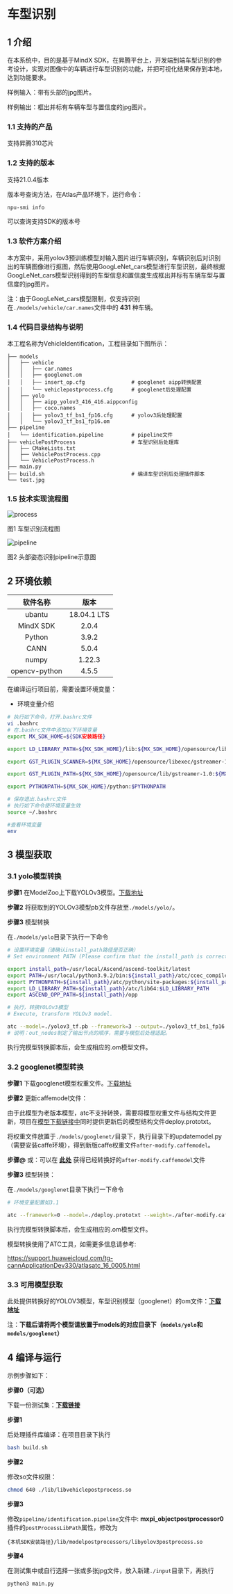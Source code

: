 # 车型识别

## 1 介绍
在本系统中，目的是基于MindX SDK，在昇腾平台上，开发端到端车型识别的参考设计，实现对图像中的车辆进行车型识别的功能，并把可视化结果保存到本地，达到功能要求。

样例输入：带有头部的jpg图片。

样例输出：框出并标有车辆车型与置信度的jpg图片。

### 1.1 支持的产品

支持昇腾310芯片

### 1.2 支持的版本

支持21.0.4版本

版本号查询方法，在Atlas产品环境下，运行命令：

```bash
npu-smi info
```
可以查询支持SDK的版本号


### 1.3 软件方案介绍

本方案中，采用yolov3预训练模型对输入图片进行车辆识别，车辆识别后对识别出的车辆图像进行抠图，然后使用GoogLeNet_cars模型进行车型识别，最终根据GoogLeNet_cars模型识别得到的车型信息和置信度生成框出并标有车辆车型与置信度的jpg图片。

注：由于GoogLeNet_cars模型限制，仅支持识别在`./models/vehicle/car.names`文件中的 **431** 种车辆。

### 1.4 代码目录结构与说明

本工程名称为VehicleIdentification，工程目录如下图所示：
```
├── models
│   ├── vehicle
│   │   ├── car.names
│   │   ├── googlenet.om
│   │   ├── insert_op.cfg				# googlenet aipp转换配置
│   │   └── vehiclepostprocess.cfg		# googlenet后处理配置
│   ├── yolo
│   │   ├── aipp_yolov3_416_416.aippconfig
│   │   ├── coco.names
│   │   ├── yolov3_tf_bs1_fp16.cfg		# yolov3后处理配置
│   │   └── yolov3_tf_bs1_fp16.om
├── pipeline
│   └── identification.pipeline         # pipeline文件
├── vehiclePostProcess			        # 车型识别后处理库
│   ├── CMakeLists.txt
│   ├── VehiclePostProcess.cpp
│   └── VehiclePostProcess.h
├── main.py
├── build.sh 							# 编译车型识别后处理插件脚本
└── test.jpg
```

### 1.5 技术实现流程图

![process](./img/process.png)

图1 车型识别流程图



![pipeline](./img/pipeline.png)

图2 头部姿态识别pipeline示意图




## 2 环境依赖

| 软件名称 | 版本   |
| :--------: | :------: |
|ubantu|18.04.1 LTS   |
|MindX SDK|2.0.4|
|Python|3.9.2|
|CANN|5.0.4|
|numpy|1.22.3|
|opencv-python|4.5.5|

在编译运行项目前，需要设置环境变量：

- 环境变量介绍

```bash
# 执行如下命令，打开.bashrc文件
vi .bashrc
# 在.bashrc文件中添加以下环境变量
export MX_SDK_HOME=${SDK安装路径}

export LD_LIBRARY_PATH=${MX_SDK_HOME}/lib:${MX_SDK_HOME}/opensource/lib:${MX_SDK_HOME}/opensource/lib64:/usr/local/Ascend/ascend-toolkit/latest/acllib/lib64:/usr/local/Ascend/driver/lib64/

export GST_PLUGIN_SCANNER=${MX_SDK_HOME}/opensource/libexec/gstreamer-1.0/gst-plugin-scanner

export GST_PLUGIN_PATH=${MX_SDK_HOME}/opensource/lib/gstreamer-1.0:${MX_SDK_HOME}/lib/plugins

export PYTHONPATH=${MX_SDK_HOME}/python:$PYTHONPATH

# 保存退出.bashrc文件
# 执行如下命令使环境变量生效
source ~/.bashrc

#查看环境变量
env
```

## 3 模型获取

### 3.1 yolo模型转换

**步骤1** 在ModelZoo上下载YOLOv3模型。[下载地址](https://www.hiascend.com/zh/software/modelzoo/detail/1/ba2a4c054a094ef595da288ecbc7d7b4)

**步骤2** 将获取到的YOLOv3模型pb文件存放至`./models/yolo/`。

**步骤3** 模型转换

在`./models/yolo`目录下执行一下命令

```bash
# 设置环境变量（请确认install_path路径是否正确）
# Set environment PATH (Please confirm that the install_path is correct).

export install_path=/usr/local/Ascend/ascend-toolkit/latest
export PATH=/usr/local/python3.9.2/bin:${install_path}/atc/ccec_compiler/bin:${install_path}/atc/bin:$PATH
export PYTHONPATH=${install_path}/atc/python/site-packages:${install_path}/atc/python/site-packages/auto_tune.egg/auto_tune:${install_path}/atc/python/site-packages/schedule_search.egg
export LD_LIBRARY_PATH=${install_path}/atc/lib64:$LD_LIBRARY_PATH
export ASCEND_OPP_PATH=${install_path}/opp

# 执行，转换YOLOv3模型
# Execute, transform YOLOv3 model.

atc --model=./yolov3_tf.pb --framework=3 --output=./yolov3_tf_bs1_fp16 --soc_version=Ascend310 --insert_op_conf=./aipp_yolov3_416_416.aippconfig --input_shape="input:1,416,416,3" --out_nodes="yolov3/yolov3_head/Conv_6/BiasAdd:0;yolov3/yolov3_head/Conv_14/BiasAdd:0;yolov3/yolov3_head/Conv_22/BiasAdd:0"
# 说明：out_nodes制定了输出节点的顺序，需要与模型后处理适配。
```

执行完模型转换脚本后，会生成相应的.om模型文件。 

### 3.2 googlenet模型转换

**步骤1** 下载googlenet模型权重文件。[下载地址](http://mmlab.ie.cuhk.edu.hk/datasets/comp_cars/googlenet_finetune_web_car_iter_10000.caffemodel)

**步骤2** 更新caffemodel文件：

由于此模型为老版本模型，atc不支持转换，需要将模型权重文件与结构文件更新，项目在[模型下载链接中](https://mindx.sdk.obs.cn-north-4.myhuaweicloud.com/mindxsdk-referenceapps%20/contrib/VehicleIdentification/models.zip)同时提供更新后的模型结构文件deploy.prototxt。

将权重文件放置于`./models/googlenet/`目录下，执行目录下的updatemodel.py（需要安装caffe环境），得到新版caffe权重文件`after-modify.caffemodel`。



**步骤@** 或：可以在 [**此处**](https://mindx.sdk.obs.cn-north-4.myhuaweicloud.com/mindxsdk-referenceapps%20/contrib/VehicleIdentification/models.zip)  获得已经转换好的`after-modify.caffemodel`文件



**步骤3** 模型转换：

在`./models/googlenet`目录下执行一下命令

```bash
# 环境变量配置如3.1

atc --framework=0 --model=./deploy.prototxt --weight=./after-modify.caffemodel --input_shape="data:1,3,224,224" --input_format=NCHW --insert_op_conf=./insert_op.cfg --output=./googlenet --output_type=FP32 --soc_version=Ascend310
```

执行完模型转换脚本后，会生成相应的.om模型文件。 



模型转换使用了ATC工具，如需更多信息请参考:

 https://support.huaweicloud.com/tg-cannApplicationDev330/atlasatc_16_0005.html



### 3.3 可用模型获取

此处提供转换好的YOLOV3模型，车型识别模型（googlenet）的om文件：[**下载地址**](https://mindx.sdk.obs.cn-north-4.myhuaweicloud.com/mindxsdk-referenceapps%20/contrib/VehicleIdentification/models.zip)

注：**下载后请将两个模型请放置于models的对应目录下（`models/yolo`和`models/googlenet`）**



## 4 编译与运行

示例步骤如下：

**步骤0（可选）** 

下载一份测试集：[**下载链接**](https://mindx.sdk.obs.cn-north-4.myhuaweicloud.com/mindxsdk-referenceapps%20/contrib/VehicleIdentification/dataset.zip)

**步骤1** 

后处理插件库编译：在项目目录下执行
```bash
bash build.sh
```
**步骤2** 

修改so文件权限：

```bash
chmod 640 ./lib/libvehiclepostprocess.so
```

**步骤3** 

修改`pipeline/identification.pipeline`文件中: **mxpi_objectpostprocessor0**插件的`postProcessLibPath`属性，修改为
```
{本机SDK安装路径}/lib/modelpostprocessors/libyolov3postprocess.so
```
**步骤4** 

在测试集中或自行选择一张或多张jpg文件，放入新建`./input`目录下，再执行
```bash
python3 main.py
```

